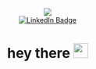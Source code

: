 <div id="header" align="center">
  <img src="https://media.giphy.com/media/AiPHa8Drgklos/giphy-downsized.gif"/>
  <a href="https://www.linkedin.com/in/darren-dsouza-49a03217a/">
  <div id="badges">
  <img src="https://img.shields.io/badge/LinkedIn-blue?style=for-the-badge&logo=linkedin&logoColor=white" alt="LinkedIn Badge"/></a>
</div>
<h1>
  hey there
  <img src="https://media.giphy.com/media/hvRJCLFzcasrR4ia7z/giphy.gif" width="30px"/>
</h1>
</div>

